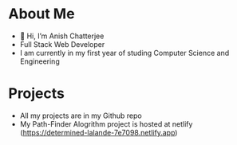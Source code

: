 # About Me
- 👋 Hi, I’m Anish Chatterjee
- Full Stack Web Developer
- I am currently in my first year of studing Computer Science and Engineering

# Projects
- All my projects are in my Github repo
- My Path-Finder Alogrithm project is hosted at netlify (https://determined-lalande-7e7098.netlify.app)
